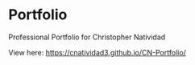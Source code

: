 # Portfolio

Professional Portfolio for Christopher Natividad

View here: https://cnatividad3.github.io/CN-Portfolio/